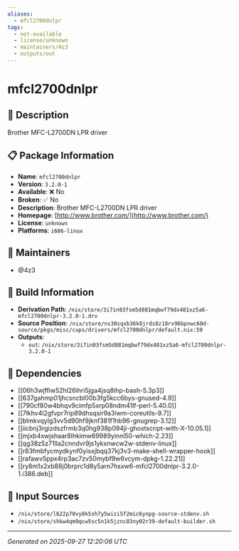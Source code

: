 ```yaml
---
aliases:
  - mfcl2700dnlpr
tags:
  - not-available
  - license/unknown
  - maintainers/4z3
  - outputs/out
---
```


# mfcl2700dnlpr

## 📝 Description

Brother MFC-L2700DN LPR driver

## 📋 Package Information

- **Name**: `mfcl2700dnlpr`
- **Version**: `3.2.0-1`
- **Available**: ❌ No
- **Broken**: ✅ No
- **Description**: Brother MFC-L2700DN LPR driver
- **Homepage**: [http://www.brother.com/](http://www.brother.com/)
- **License**: `unknown`
- **Platforms**: `i686-linux`
## 👥 Maintainers

- @4z3


## 🔧 Build Information

- **Derivation Path**: `/nix/store/3i7in03fsm5d881mqbwf79dx481xz5a6-mfcl2700dnlpr-3.2.0-1.drv`
- **Source Position**: `/nix/store/ns30sqxb36k8jrds8z18rv96bpnwc60d-source/pkgs/misc/cups/drivers/mfcl2700dnlpr/default.nix:59`
- **Outputs**:
  - `out`:  `/nix/store/3i7in03fsm5d881mqbwf79dx481xz5a6-mfcl2700dnlpr-3.2.0-1`

## 🔗 Dependencies

- [[06h3wjffiw52hl26ihri5jga4jsq8ihp-bash-5.3p3]]
- [[637gahmp01jhcsncbl00b3fg5kcc6bys-gnused-4.9]]
- [[790cf80w4bhqv9cimfp5xrp08ndm41lf-perl-5.40.0]]
- [[7lkhv4l2gfvpr7rip89dhsqsir9a3iwm-coreutils-9.7]]
- [[blmkvqylg3vv5d90hf9jknf381f1hb96-gnugrep-3.12]]
- [[iicbnj3rgizdszfrmb3q0hg938p094ji-ghostscript-with-X-10.05.1]]
- [[mjxb4xwjshaar8lhkimw69989yinnl50-which-2.23]]
- [[qg38z5z71lla2cnndvr9js1ykxnwcw2w-stdenv-linux]]
- [[r83fmbfycmydkynf0yisxjbqq37kj3v3-make-shell-wrapper-hook]]
- [[rafawv5ppx4rp3ac7zv50mybf9w6vcym-dpkg-1.22.21]]
- [[ry8m1x2xb88j0brprc1d8y5arn7hsxw6-mfcl2700dnlpr-3.2.0-1.i386.deb]]

## 📁 Input Sources

- `/nix/store/l622p70vy8k5sh7y5wizi5f2mic6ynpg-source-stdenv.sh`
- `/nix/store/shkw4qm9qcw5sc5n1k5jznc83ny02r39-default-builder.sh`

---
*Generated on 2025-09-27 12:20:06 UTC*
